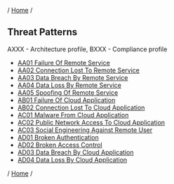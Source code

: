 / [Home](/acctp/) /

## Threat Patterns
AXXX - Architecture profile, BXXX - Compliance profile

* [AA01 Failure Of Remote Service](/acctp/catalog/threatAA01_FailureOfRemoteService.html)
* [AA02 Connection Lost To Remote Service](/acctp/catalog/threatAA02_ConnectionLostToRemoteService.html)
* [AA03 Data Breach By Remote Service](/acctp/catalog/threatAA03_DataBreachByRemoteService.html)
* [AA04 Data Loss By Remote Service](/acctp/catalog/threatAA04_DataLossByRemoteService.html)
* [AA05 Spoofing Of Remote Service](/acctp/catalog/threatAA05_SpoofingOfRemoteService.html)
* [AB01 Failure Of Cloud Application](/acctp/catalog/threatAB01_FailureOfCloudApplication.html)
* [AB02 Connection Lost To Cloud Application](/acctp/catalog/threatAB02_ConnectionLostToCloudApplication.html)
* [AC01 Malware From Cloud Application](/acctp/catalog/threatAC01_MalwareFromCloudApplication.html)
* [AC02 Public Network Access To Cloud Application](/acctp/catalog/threatAC02_PublicNetworkAccessToCloudApplication.html)
* [AC03 Social Engineering Against Remote User](/acctp/catalog/threatAC03_SocialEngineeringAgainstRemoteUser.html)
* [AD01 Broken Authentication](/acctp/catalog/threatAD01_BrokenAuthentication.html)
* [AD02 Broken Access Control](/acctp/catalog/threatAD02_BrokenAccessControl.html)
* [AD03 Data Breach By Cloud Application](/acctp/catalog/threatAD03_DataBreachByCloudApplication.html)
* [AD04 Data Loss By Cloud Application](/acctp/catalog/threatAD04_DataLossByCloudApplication.html)

/ [Home](/acctp/) /
